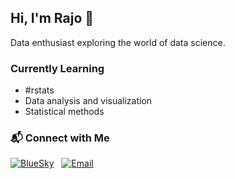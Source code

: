 ## Hi, I'm Rajo 👋
Data enthusiast exploring the world of data science.

### Currently Learning
- #rstats
- Data analysis and visualization
- Statistical methods

### 📬 Connect with Me

[![BlueSky](https://img.shields.io/badge/-Bluesky-1185fe?style=flat&logo=bluesky&logoColor=white&link=https://bsky.app/profile/rajodm.bsky.social)](https://bsky.app/profile/rajodm.bsky.social) &nbsp; [![Email](https://img.shields.io/badge/-Email-ea4335?style=flat&logo=gmail&logoColor=white)](mailto:rajoandry028@gmail.com)
